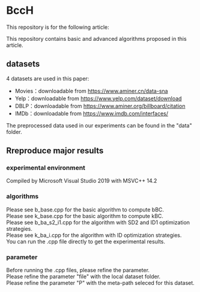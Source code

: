 # BccH
This repository is for the following article:

This repository contains basic and advanced algorithms proposed in this article. 
## datasets
4 datasets are used in this paper:
* Movies：downloadable from https://www.aminer.cn/data-sna
* Yelp：downloadable from https://www.yelp.com/dataset/download
* DBLP：downloadable from https://www.aminer.org/billboard/citation
* IMDb：downloadable from https://www.imdb.com/interfaces/ <br />

The preprocessed data used in our experiments can be found in the "data" folder. <br />
## Rreproduce major results
### experimental environment
Compiled by Microsoft Visual Studio 2019 with MSVC++ 14.2
### algorithms
Please see b_base.cpp for the basic algorithm to compute bBC. <br />
Please see k_base.cpp for the basic algorithm to compute kBC. <br />
Please see b_ba_s2_i1.cpp for the algorithm with SD2 and ID1 optimization strategies. <br />
Please see k_ba_i.cpp for the algorithm with ID optimization strategies.<br />
You can run the .cpp file directly to get the experimental results.
### parameter
Before running the .cpp files, please refine the parameter.<br/>
Please refine the parameter "file" with the local dataset folder. <br />
Please refine the parameter "P" with the meta-path seleced for this dataset.<br />
